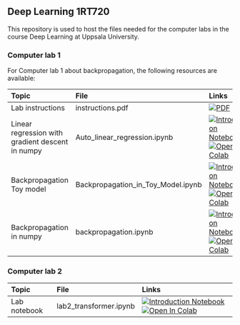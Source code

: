 ## Deep Learning 1RT720

This repository is used to host the files needed for the computer labs in the course Deep Learning at Uppsala University.

### Computer lab 1

For Computer lab 1 about backpropagation, the following resources are available:

| Topic | File | Links |
|:------|:-----|:------|
| Lab instructions | instructions.pdf | [![PDF](https://img.shields.io/badge/Instructions-PDF-ee3f24?logo=Adobe%20Acrobat%20Reader&style=flat)](https://uu-sml.github.io/course-dl-public/Lab1/instructions.pdf) |
| Linear regression with gradient descent in numpy | Auto_linear_regression.ipynb  | <a href="https://uu-sml.github.io/course-dl-public/Lab1/Auto_linear_regression.ipynb"><img src="https://img.shields.io/badge/Introduction-Notebook-f37626?logo=jupyter&style=flat"  alt="Introduction Notebook" title="Download notebook" /></a> [![Open In Colab](https://colab.research.google.com/assets/colab-badge.svg)](https://colab.research.google.com/github/uu-sml/course-dl-public/blob/main/Lab1/Auto_linear_regression.ipynb) |
| Backpropagation Toy model | Backpropagation_in_Toy_Model.ipynb  | <a href="https://uu-sml.github.io/course-dl-public/Lab1/Backpropagation_in_Toy_Model.ipynb"><img src="https://img.shields.io/badge/Introduction-Notebook-f37626?logo=jupyter&style=flat"  alt="Introduction Notebook" title="Download notebook" /></a> [![Open In Colab](https://colab.research.google.com/assets/colab-badge.svg)](https://colab.research.google.com/github/uu-sml/course-dl-public/blob/main/Lab1/Backpropagation_in_Toy_Model.ipynb) |
| Backpropagation in numpy | backpropagation.ipynb  | <a href="https://uu-sml.github.io/course-dl-public/Lab1/backpropagation.ipynb"><img src="https://img.shields.io/badge/Introduction-Notebook-f37626?logo=jupyter&style=flat"  alt="Introduction Notebook" title="Download notebook" /></a> [![Open In Colab](https://colab.research.google.com/assets/colab-badge.svg)](https://colab.research.google.com/github/uu-sml/course-dl-public/blob/main/Lab1/backpropagation.ipynb) |

### Computer lab 2

| Topic | File | Links |
|:------|:-----|:------|
| Lab notebook | lab2_transformer.ipynb | <a href="https://uu-sml.github.io/course-dl-public/Lab2/lab2_transformer.ipynb"><img src="https://img.shields.io/badge/Introduction-Notebook-f37626?logo=jupyter&style=flat"  alt="Introduction Notebook" title="Download notebook" /></a> [![Open In Colab](https://colab.research.google.com/assets/colab-badge.svg)](https://colab.research.google.com/github/uu-sml/course-dl-public/blob/main/Lab2/lab2_transformer.ipynb)
